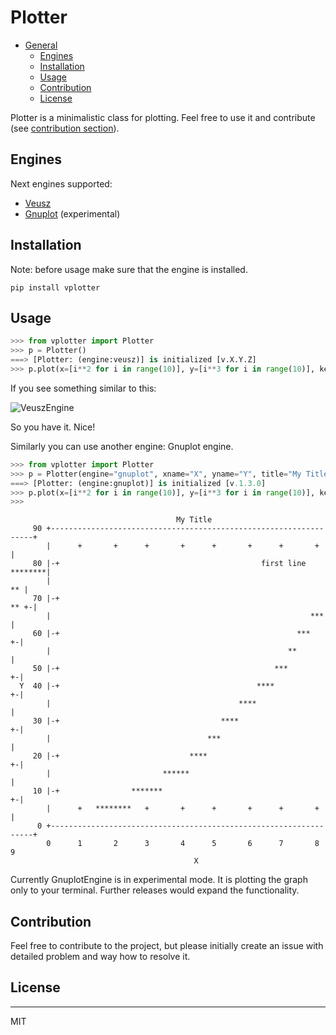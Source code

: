 # Plotter

- [General](#plotter)
	- [Engines](#engines) 	
	- [Installation](#install)
	- [Usage](#usage)
	- [Contribution](#contribution)
	- [License](#license)

Plotter is a minimalistic class for plotting. Feel free to use it and contribute (see [contribution section](#12-contribution)).

## Engines

Next engines supported:

* [Veusz](https://veusz.github.io/)
* [Gnuplot](http://www.gnuplot.info/) (experimental)

## Installation

Note: before usage make sure that the engine is installed.

```
pip install vplotter

```

## Usage

```python
>>> from vplotter import Plotter
>>> p = Plotter()
===> [Plotter: (engine:veusz)] is initialized [v.X.Y.Z]
>>> p.plot(x=[i**2 for i in range(10)], y=[i**3 for i in range(10)], key_name="first line")

```

If you see something similar to this:

![VeuszEngine](./asserts/figs/first_run.png)

So you have it. Nice! 

Similarly you can use another engine: Gnuplot engine. 

```python
>>> from vplotter import Plotter
>>> p = Plotter(engine="gnuplot", xname="X", yname="Y", title="My Title")
===> [Plotter: (engine:gnuplot)] is initialized [v.1.3.0]
>>> p.plot(x=[i**2 for i in range(10)], y=[i**3 for i in range(10)], key_name="first line")
>>>

```
```
                                     My Title
     90 +------------------------------------------------------------------+
        |      +       +      +       +      +       +      +       +      |
     80 |-+                                             first line ********|
        |                                                               ** |
     70 |-+                                                           ** +-|
        |                                                          ***     |
     60 |-+                                                     ***      +-|
        |                                                     **           |
     50 |-+                                                ***           +-|
  Y  40 |-+                                            ****              +-|
        |                                          ****                    |
     30 |-+                                    ****                      +-|
        |                                   ***                            |
     20 |-+                             ****                             +-|
        |                         ******                                   |
     10 |-+                *******                                       +-|
        |      +   ********   +       +      +       +      +       +      |
      0 +------------------------------------------------------------------+
        0      1       2      3       4      5       6      7       8      9
                                         X
```

Currently GnuplotEngine is in experimental mode.
It is plotting the graph only to your terminal. Further releases would expand the functionality.

## Contribution

Feel free to contribute to the project, but please initially create an issue with detailed problem and way how to resolve it. 

## License
----

MIT
